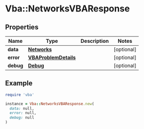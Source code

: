 # Vba::NetworksVBAResponse

## Properties

| Name | Type | Description | Notes |
| ---- | ---- | ----------- | ----- |
| **data** | [**Networks**](Networks.md) |  | [optional] |
| **error** | [**VBAProblemDetails**](VBAProblemDetails.md) |  | [optional] |
| **debug** | [**Debug**](Debug.md) |  | [optional] |

## Example

```ruby
require 'vba'

instance = Vba::NetworksVBAResponse.new(
  data: null,
  error: null,
  debug: null
)
```

